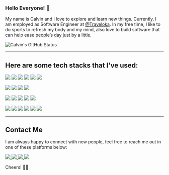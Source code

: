 ### Hello Everyone! 👋

My name is Calvin and I love to explore and learn new things. Currently, I am employed as Software Engineer at [@Traveloka](https://github.com/traveloka). In my free time, I like to do sports to refresh my body and my mind, also love to build software that can help ease people’s day just by a little.

<img src="https://github-readme-stats.vercel.app/api?username=calvin-wjy&show_icons=true" title="Calvin's GitHub Status" />

---

## Here are some tech stacks that I've used:
<p>
    <img src="https://img.shields.io/badge/Go-00ADD8?style=for-the-badge&logo=go&logoColor=white" />
    <img src="https://img.shields.io/badge/C-00599C?style=for-the-badge&logo=c&logoColor=white" />
    <img src="https://img.shields.io/badge/C%2B%2B-00599C?style=for-the-badge&logo=c%2B%2B&logoColor=white" />
    <img src="https://img.shields.io/badge/Python-3776AB?style=for-the-badge&logo=python&logoColor=white" />
    <img src="https://img.shields.io/badge/Kotlin-0095D5?&style=for-the-badge&logo=kotlin&logoColor=white" />
    <img src="https://img.shields.io/badge/PHP-777BB4?style=for-the-badge&logo=php&logoColor=white" />
</p>
<p>
    <img src="https://img.shields.io/badge/Spring-6DB33F?style=for-the-badge&logo=spring&logoColor=white" />
    <img src="https://img.shields.io/badge/Spring_Boot-F2F4F9?style=for-the-badge&logo=spring-boot" />
    <img src="https://img.shields.io/badge/Django-092E20?style=for-the-badge&logo=django&logoColor=white" />
    <img src="https://img.shields.io/badge/Laravel-FF2D20?style=for-the-badge&logo=laravel&logoColor=white" />
</p>
<p>
    <img src="https://img.shields.io/badge/PostgreSQL-316192?style=for-the-badge&logo=postgresql&logoColor=white" />
    <img src="https://img.shields.io/badge/MySQL-00000F?style=for-the-badge&logo=mysql&logoColor=white" />
    <img src="https://img.shields.io/badge/redis-%23DD0031.svg?&style=for-the-badge&logo=redis&logoColor=white" />
    <img src="https://img.shields.io/badge/Amazon%20DynamoDB-4053D6?style=for-the-badge&logo=Amazon%20DynamoDB&logoColor=white" />
    <img src="https://img.shields.io/badge/ElasticSearch-005571?style=for-the-badge&logo=elasticsearch&logoColor=white" />
</p>
<p>
    <img src="https://img.shields.io/badge/Amazon_AWS-052739?style=for-the-badge&logo=amazonaws&logoColor=white" />
    <img src="https://img.shields.io/badge/SonarCloud-F3702A?style=for-the-badge&logo=sonarcloud&logoColor=white" />
    <img src="https://img.shields.io/badge/NSQ-6599cc?style=for-the-badge&logoColor=white" />
    <img src="https://img.shields.io/badge/GraphQL-d932a3?style=for-the-badge&logo=graphql&logoColor=white" />
    <img src="https://img.shields.io/badge/gRPC-244c59?style=for-the-badge" />
    <img src="https://img.shields.io/badge/Selenium-43B02A?style=for-the-badge&logo=Selenium&logoColor=white" />
</p>

---
## Contact Me
I am always happy to connect with new people, feel free to reach me out in one of these platforms below:
<p>
    <a href="https://github.com/calvin-wjy" target="_blank">
        <img src="https://img.shields.io/badge/GitHub-100000?style=for-the-badge&logo=github&logoColor=white" />
    </a>
    <a href="mailto:calvinwijaya.008@gmail.com?subject=[DEV]" target="_blank">
        <img src="https://img.shields.io/badge/Gmail-D14836?style=for-the-badge&logo=gmail&logoColor=white" />
    </a>
    <a href="https://www.linkedin.com/in/calvin-wijaya/" target="_blank">
        <img src="https://img.shields.io/badge/LinkedIn-0077B5?style=for-the-badge&logo=linkedin&logoColor=white" />
    </a>
    <a href="https://twitter.com/CalvinWijaya7" target="_blank">
        <img src="https://img.shields.io/badge/Twitter-1DA1F2?style=for-the-badge&logo=twitter&logoColor=white" />
    </a>
</p>

Cheers! 👋👋